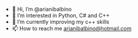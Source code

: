 - 👋 Hi, I’m @arianibalbino
- 👀 I’m interested in Python, C# and C++
- 🌱 I’m currently improving my c++ skills
- 📫 How to reach me arianibalbino@hotmail.com

<!---
arianibalbino/arianibalbino is a ✨ special ✨ repository because its `README.md` (this file) appears on your GitHub profile.
You can click the Preview link to take a look at your changes.
--->
